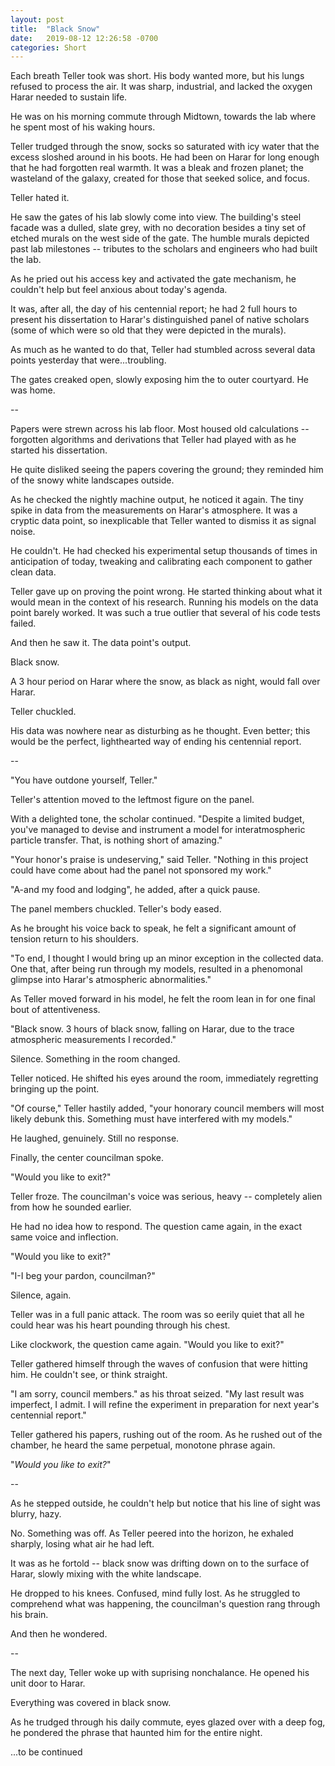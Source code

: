 ```yaml
---
layout: post
title:  "Black Snow"
date:   2019-08-12 12:26:58 -0700
categories: Short
---
```

Each breath Teller took was short. His body wanted more, but his lungs refused to process the air. It was sharp, industrial, and lacked the oxygen Harar needed to sustain life.

He was on his morning commute through Midtown, towards the lab where he spent most of his waking hours.

Teller trudged through the snow, socks so saturated with icy water that the excess sloshed around in his boots. He had been on Harar for long enough that he had forgotten real warmth. It was a bleak and frozen planet; the wasteland of the galaxy, created for those that seeked solice, and focus.

Teller hated it.

He saw the gates of his lab slowly come into view. The building's steel facade was a dulled, slate grey, with no decoration besides a tiny set of etched murals on the west side of the gate. The humble murals depicted past lab milestones -- tributes to the scholars and engineers who had built the lab.

As he pried out his access key and activated the gate mechanism, he couldn't help but feel anxious about today's agenda. 

It was, after all, the day of his centennial report; he had 2 full hours to present his dissertation to Harar's distinguished panel of native scholars (some of which were so old that they were depicted in the murals).

As much as he wanted to do that, Teller had stumbled across several data points yesterday that were...troubling.

The gates creaked open, slowly exposing him the to outer courtyard. He was home.

--

Papers were strewn across his lab floor. Most housed old calculations -- forgotten algorithms and derivations that Teller had played with as he started his dissertation.

He quite disliked seeing the papers covering the ground; they reminded him of the snowy white landscapes outside.

As he checked the nightly machine output, he noticed it again. The tiny spike in data from the measurements on Harar's atmosphere. It was a cryptic data point, so inexplicable that Teller wanted to dismiss it as signal noise.

He couldn't. He had checked his experimental setup thousands of times in anticipation of today, tweaking and calibrating each component to gather clean data.

Teller gave up on proving the point wrong. He started thinking about what it would mean in the context of his research. Running his models on the data point barely worked. It was such a true outlier that several of his code tests failed.

And then he saw it. The data point's output.

Black snow.

A 3 hour period on Harar where the snow, as black as night, would fall over Harar.

Teller chuckled.

His data was nowhere near as disturbing as he thought. Even better; this would be the perfect, lighthearted way of ending his centennial report.

--

"You have outdone yourself, Teller."

Teller's attention moved to the leftmost figure on the panel.

With a delighted tone, the scholar continued. "Despite a limited budget, you've managed to devise and instrument a model for interatmospheric particle transfer. That, is nothing short of amazing."

"Your honor's praise is undeserving," said Teller. "Nothing in this project could have come about had the panel not sponsored my work."

"A-and my food and lodging", he added, after a quick pause.

The panel members chuckled. Teller's body eased.

As he brought his voice back to speak, he felt a significant amount of tension return to his shoulders.

"To end, I thought I would bring up an minor exception in the collected data. One that, after being run through my models, resulted in a phenomonal glimpse into Harar's atmospheric abnormalities."

As Teller moved forward in his model, he felt the room lean in for one final bout of attentiveness.

"Black snow. 3 hours of black snow, falling on Harar, due to the trace atmospheric measurements I recorded."

Silence. Something in the room changed.

Teller noticed. He shifted his eyes around the room, immediately regretting bringing up the point.

"Of course," Teller hastily added, "your honorary council members will most likely debunk this. Something must have interfered with my models."

He laughed, genuinely. Still no response.

Finally, the center councilman spoke.

"Would you like to exit?"

Teller froze. The councilman's voice was serious, heavy -- completely alien from how he sounded earlier.

He had no idea how to respond. The question came again, in the exact same voice and inflection.

"Would you like to exit?"

"I-I beg your pardon, councilman?"

Silence, again.

Teller was in a full panic attack. The room was so eerily quiet that all he could hear was his heart pounding through his chest.

Like clockwork, the question came again. "Would you like to exit?"

Teller gathered himself through the waves of confusion that were hitting him. He couldn't see, or think straight.

"I am sorry, council members." as his throat seized. "My last result was imperfect, I admit. I will refine the experiment in preparation for next year's centennial report."

Teller gathered his papers, rushing out of the room. As he rushed out of the chamber, he heard the same perpetual, monotone phrase again.

"_Would you like to exit?_"

--

As he stepped outside, he couldn't help but notice that his line of sight was blurry, hazy.

No. Something was off. As Teller peered into the horizon, he exhaled sharply, losing what air he had left.

It was as he fortold -- black snow was drifting down on to the surface of Harar, slowly mixing with the white landscape.

He dropped to his knees. Confused, mind fully lost. As he struggled to comprehend what was happening, the councilman's question rang through his brain.

And then he wondered.

--

The next day, Teller woke up with suprising nonchalance. He opened his unit door to Harar.

Everything was covered in black snow.

As he trudged through his daily commute, eyes glazed over with a deep fog, he pondered the phrase that haunted him for the entire night.

...to be continued
